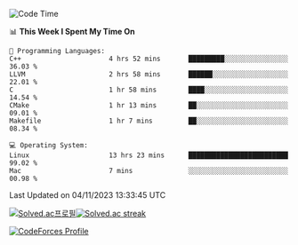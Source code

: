 
<!--START_SECTION:waka-->
![Code Time](http://img.shields.io/badge/Code%20Time-3%2C044%20hrs%2033%20mins-blue)

📊 **This Week I Spent My Time On** 

```text
💬 Programming Languages: 
C++                      4 hrs 52 mins       █████████░░░░░░░░░░░░░░░░   36.03 % 
LLVM                     2 hrs 58 mins       ██████░░░░░░░░░░░░░░░░░░░   22.01 % 
C                        1 hr 58 mins        ████░░░░░░░░░░░░░░░░░░░░░   14.54 % 
CMake                    1 hr 13 mins        ██░░░░░░░░░░░░░░░░░░░░░░░   09.01 % 
Makefile                 1 hr 7 mins         ██░░░░░░░░░░░░░░░░░░░░░░░   08.34 % 

💻 Operating System: 
Linux                    13 hrs 23 mins      █████████████████████████   99.02 % 
Mac                      7 mins              ░░░░░░░░░░░░░░░░░░░░░░░░░   00.98 % 
```


 Last Updated on 04/11/2023 13:33:45 UTC
<!--END_SECTION:waka-->


[![Solved.ac프로필](http://mazassumnida.wtf/api/generate_badge?boj=hckim96)](https://solved.ac/hckim96)[![Solved.ac streak](http://mazandi.herokuapp.com/api?handle=hckim96&theme=dark)](https://solved.ac/hckim96)


[![CodeForces Profile](https://cf.leed.at?id=hckim96)](https://codeforces.com/profile/hckim96)

